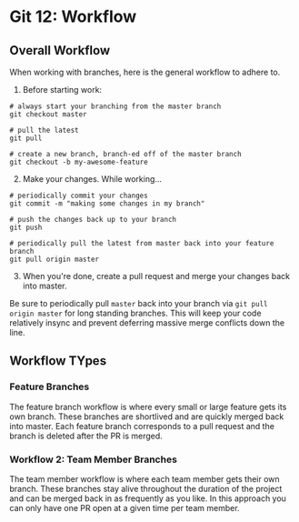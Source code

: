 # Git 12: Workflow

## Overall Workflow

When working with branches, here is the general workflow to adhere to.

1. Before starting work:

```
# always start your branching from the master branch
git checkout master

# pull the latest
git pull

# create a new branch, branch-ed off of the master branch
git checkout -b my-awesome-feature

```

2. Make your changes. While working...

```
# periodically commit your changes
git commit -m "making some changes in my branch"

# push the changes back up to your branch
git push

# periodically pull the latest from master back into your feature branch
git pull origin master
```

3. When you're done, create a pull request and merge your changes back into master.

Be sure to periodically pull `master` back into your branch via `git pull origin master` for long standing branches. This will keep your code relatively insync and prevent deferring massive merge conflicts down the line.

## Workflow TYpes

### Feature Branches

The feature branch workflow is where every small or large feature gets its own branch. These branches are shortlived and are quickly merged back into master. Each feature branch corresponds to a pull request and the branch is deleted after the PR is merged.

### Workflow 2: Team Member Branches

The team member workflow is where each team member gets their own branch. These branches stay alive throughout the duration of the project and can be merged back in as frequently as you like. In this approach you can only have one PR open at a given time per team member.
